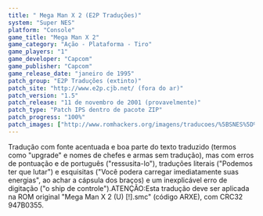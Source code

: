 ```yaml
---
title: " Mega Man X 2 (E2P Traduções)"
system: "Super NES"
platform: "Console"
game_title: "Mega Man X 2"
game_category: "Ação - Plataforma - Tiro"
game_players: "1"
game_developer: "Capcom"
game_publisher: "Capcom"
game_release_date: "janeiro de 1995"
patch_group: "E2P Traduções (extinto)"
patch_site: "http://www.e2p.cjb.net/ (fora do ar)"
patch_version: "1.5"
patch_release: "11 de novembro de 2001 (provavelmente)"
patch_type: "Patch IPS dentro de pacote ZIP"
patch_progress: "100%"
patch_images: ["http://www.romhackers.org/imagens/traducoes/%5BSNES%5D%20Mega%20Man%20X%202%20-%201.png","http://www.romhackers.org/imagens/traducoes/%5BSNES%5D%20Mega%20Man%20X%202%20-%20E2P%20Traducoes%20-%202.png","http://www.romhackers.org/imagens/traducoes/%5BSNES%5D%20Mega%20Man%20X%202%20-%20E2P%20Traducoes%20-%203.png"]
---
```

Tradução com fonte acentuada e boa parte do texto traduzido (termos como "upgrade" e nomes de chefes e armas sem tradução), mas com erros de pontuação e de português ("ressusita-lo"), traduções literais ("Podemos ter que lutar") e esquisitas ("Você podera carregar imediatamente suas energias", ao achar a cápsula dos braços) e um inexplicável erro de digitação ("o ship de controle").ATENÇÃO:Esta tradução deve ser aplicada na ROM original "Mega Man X 2 (U) [!].smc" (código ARXE), com CRC32 947B0355.